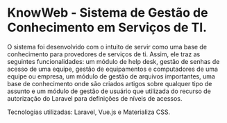 # KnowWeb - Sistema de Gestão de Conhecimento em Serviços de TI.

O sistema foi desenvolvido com o intuito de servir como uma base de conhecimento para provedores de serviços de ti. Assim, ele traz as seguintes funcionalidades: um módulo de help desk, gestão de senhas de acesso de uma equipe, gestão de equipamentos e computadores de uma equipe ou empresa, um módulo de gestão de arquivos importantes, uma base de conhecimento onde são criados artigos sobre qualquer tipo de assunto e um módulo de gestão de usuário que utilizada do recurso de autorização do Laravel para definições de níveis de acessos.

Tecnologias utilizadas: Laravel, Vue.js e Materializa CSS.
